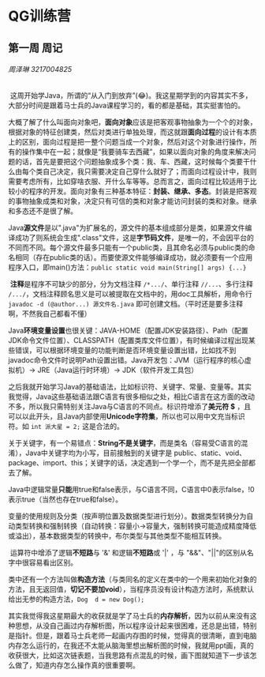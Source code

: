 # QG训练营

## 第一周 周记

###### 周泽琳	3217004825



​	这周开始学Java，所谓的“从入门到放弃”(:joy:)。我这星期学到的内容其实不多，大部分时间是跟着马士兵的Java课程学习的，看的都是基础，其实挺害怕的。

​	大概了解了什么叫面向对象吧，**面向对象**应该是把客观事物抽象为一个个的对象，根据对象的特征创建类，然后对类进行单独处理，而这就跟**面向过程**的设计有本质上的区别，面向过程是把一整个问题当成一个对象，然后对这个对象进行操作，所有的操作集中在一起；就像是“我要骑车去西藏”，如果以面向对象的角度来解决问题的话，首先是要把这个问题抽象成多个类：我、车、西藏，这时候每个类要干什么由每个类自己决定，我只需要决定自己穿什么就好了；而面向过程设计中，我则需要考虑所有，比如穿啥衣服、开什么车等等。总而言之，面向过程比较适用于比较小的程序的开发。面向对象有三种基本特征：**封装、继承、多态**。封装是把客观的事物抽象成类和对象，决定只有可信的类和对象才能访问封装的类和对象。继承和多态还不是很了解。

​	Java**源文件**是以".java"为扩展名的，源文件的基本组成部分是类，如果源文件编译成功了则系统会生成".class"文件，这是**字节码文件**，是唯一的，不会因平台的不同而不同。每个源文件最多只能有一个public类，且其命名必须与public类的命名相同（存在public类的话）。而要使源文件能够编译成功，就必须要有一个应用程序入口，即main()方法：`public static void main(String[] args) {...}`  

​	**注释**是程序不可缺少的部分，分为文档注释       `/*.../`、单行注释 `//...`、多行注释  `/.../`，文档注释顾名思义是可以被提取在文档中的，用doc工具解析，用命令行 `javadoc -d (@author...) 源文件名.java` 即可创建文档。（平时还是要多注释啊，不然我自己都看不懂）

​	Java**环境变量设置**也很关键：JAVA-HOME（配置JDK安装路径）、Path（配置JDK命令文件位置）、CLASSPATH（配置类库文件位置），有时候编译过程出现某些错误，可以根据环境变量的功能判断是否环境变量设置出错，比如找不到javadoc命令文件时说明Path设置出错。Java开发包：JVM（运行程序的核心虚拟机）-> JRE（Java运行时环境）-> JDK（软件开发工具包）

​	之后我就开始学习Java的基础语法，比如标识符、关键字、常量、变量等。其实我觉得，Java这些基础语法跟C语言有很多相似之处，相比C语言在这方面的改动不多，所以我只需特别关注Java与C语言的不同点。标识符增添了**美元符 $** ，且可以以此开头，且Java内部使用**Unicode字符集**，所以也可以用中文充当标识符。如 `int 派大星 = 2;` 这是合法的。

​	关于关键字，有一个易错点：**String不是关键字**，而是类名（容易受C语言的混淆），Java中关键字均为小写，目前接触到的关键字是 public、static、void、package、import、this；关键字的话，决定遇到一个学一个，而不是先把全部都去了解。

​	Java中逻辑常量**只能**用true和false表示，与C语言不同，C语言中0表示false，!0表示true（当然也存在true和false）。

​	变量的使用规则及分类（按声明位置及数据类型进行划分）。数据类型转换分为自动类型转换和强制转换（自动转换：容量小->容量大，强制转换可能造成精度降低或溢出），基本数据类型的转换中，布尔类型与其他类型不能相互转换。

​	运算符中增添了逻辑**不短路**与 '&' 和逻辑**不短路**或 '|' ，与 "&&"、"||"的区别从名字中很容易看出区别。

​	类中还有一个方法叫做**构造方法**（与类同名的定义在类中的一个用来初始化对象的方法，且无返回值，**切记不要加void**），当程序员没有设计构造方法时，系统默认给出无参的构造方法，`Dog  d = new Dog();`

​	其实我觉得我这星期最大的收获就是学了马士兵的**内存解析**，因为以前从来没有这种思想，从没自己画过内存解析图，所以程序设计起来很困难，还总是出错，特别是指针。但是，跟着马士兵老师一起画内存图的时候，觉得真的很清晰，直到电脑内存怎么运行的，在我还不太能从脑海里想出解析图的时候，我就用ppt画，真的收获很大，比如这次链表题，当我思路有点混乱的时候，画下图就知道下一步该怎么做了，知道内存怎么操作真的很重要啊。





